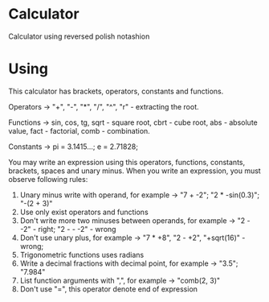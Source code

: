 # Calculator
Calculator using reversed polish notashion

# Using
This calculator has brackets, operators, constants and functions.

Operators -> "+", "-", "*", "/", "^", "r" - extracting the root.

Functions -> sin, cos, tg, sqrt - square root, cbrt - cube root, abs - absolute value, fact - factorial, comb - combination.

Constants -> pi = 3.1415...; e = 2.71828;

You may write an expression using this operators, functions, constants, brackets, spaces and unary minus. When you write an expression, you must observe following rules:
1. Unary minus write with operand, for example -> "7 + -2"; "2 * -sin(0.3)"; "-(2 + 3)"
2. Use only exist operators and functions
3. Don't write more two minuses between operands, for example -> "2 - -2" - right; "2 - - -2" - wrong
4. Don't use unary plus, for example -> "7 * +8", "2 - +2", "+sqrt(16)" - wrong;
5. Trigonometric functions uses radians
6. Write a decimal fractions with decimal point, for example -> "3.5"; "7.984"
7. List function arguments with ",", for example -> "comb(2, 3)"
8. Don't use "=", this operator denote end of expression
